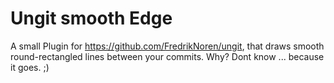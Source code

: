 # Ungit smooth Edge

A small Plugin for https://github.com/FredrikNoren/ungit, that draws smooth round-rectangled lines between your commits. Why? Dont know ... because it goes. ;)
